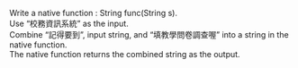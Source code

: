 Write a native function : String func(String s).</br>
Use “校務資訊系統” as the input.</br>
Combine “記得要到”, input string, and “填教學問卷調查喔” into a string in the native function.</br>
The native function returns the combined string as the output.</br>

